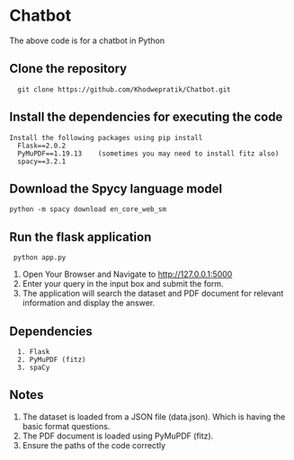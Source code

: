 # Chatbot
The above code is for a chatbot in Python 

## Clone the repository
      git clone https://github.com/Khodwepratik/Chatbot.git

## Install the dependencies for executing the code 
      
    Install the following packages using pip install 
      Flask==2.0.2
      PyMuPDF==1.19.13    (sometimes you may need to install fitz also)
      spacy==3.2.1
      

## Download the Spycy language model
    python -m spacy download en_core_web_sm


## Run the flask application 
     python app.py    

 1. Open Your Browser and Navigate to http://127.0.0.1:5000    
 2. Enter your query in the input box and submit the form.
 3. The application will search the dataset and PDF document for relevant information and display the answer.
    
## Dependencies
      1. Flask
      2. PyMuPDF (fitz)
      3. spaCy

## Notes
1. The dataset is loaded from a JSON file (data.json). Which is having the basic format questions.
2. The PDF document is loaded using PyMuPDF (fitz).
3. Ensure the paths of the code correctly


